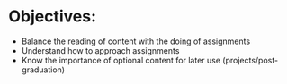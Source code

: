 # Objectives:
* Balance the reading of content with the doing of assignments
* Understand how to approach assignments
* Know the importance of optional content for later use (projects/post-graduation)
